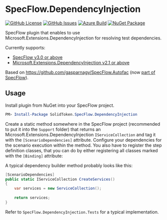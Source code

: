 # SpecFlow.DependencyInjection

[![GitHub License](https://img.shields.io/github/license/solidtoken/SpecFlow.DependencyInjection.svg)](https://github.com/solidtoken/SpecFlow.DependencyInjection/blob/master/LICENSE) 
[![GitHub Issues](https://img.shields.io/github/issues/solidtoken/SpecFlow.DependencyInjection.svg)](https://github.com/solidtoken/SpecFlow.DependencyInjection/issues) 
[![Azure Build](https://img.shields.io/azure-devops/build/solidtoken/GitHub/8.svg)](https://solidtoken.visualstudio.com/GitHub/_build/latest?definitionId=8&branchName=master) 
[![NuGet Package](https://img.shields.io/nuget/v/SolidToken.SpecFlow.DependencyInjection.svg)](https://www.nuget.org/packages/SolidToken.SpecFlow.DependencyInjection)

SpecFlow plugin that enables to use Microsoft.Extensions.DependencyInjection for resolving test dependencies.

Currently supports:
* [SpecFlow v3.0 or above](https://www.nuget.org/packages/SpecFlow/3.0)
* [Microsoft.Extensions.DependencyInjection v2.1 or above](https://www.nuget.org/packages/Microsoft.Extensions.DependencyInjection/2.1)

Based on https://github.com/gasparnagy/SpecFlow.Autofac (now [part of SpecFlow](https://github.com/SpecFlowOSS/SpecFlow/tree/master/Plugins/SpecFlow.Autofac.SpecFlowPlugin)).

## Usage

Install plugin from NuGet into your SpecFlow project.

```powershell
PM> Install-Package SolidToken.SpecFlow.DependencyInjection
```

Create a static method somewhere in the SpecFlow project (recommended to put it into the ```Support``` folder) that returns an Microsoft.Extensions.DependencyInjection ```IServiceCollection``` and tag it with the `[ScenarioDependencies]` attribute. Configure your dependencies for the scenario execution within the method. You also have to register the step definition classes, that you can do by either registering all classes marked with the ```[Binding]``` attribute:

A typical dependency builder method probably looks like this:

```csharp
[ScenarioDependencies]
public static IServiceCollection CreateServices()
{
    var services = new ServiceCollection();
    
    return services;
}
```

Refer to ```SpecFlow.DependencyInjection.Tests``` for a typical implementation.
